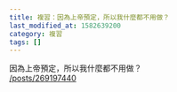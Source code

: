 ```yaml
---
title: 複習：因為上帝預定，所以我什麼都不用做？
last_modified_at: 1582639200
category: 複習
tags: []
---
```


<p>因為上帝預定，所以我什麼都不用做？<br>
<a href="/posts/269197440" target="_blank">/posts/269197440</a></p>

<p>&nbsp;</p>

